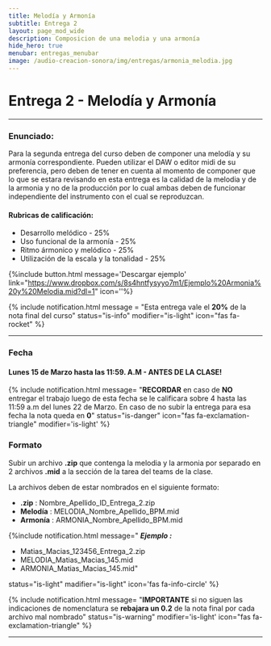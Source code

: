 ```yaml
---
title: Melodía y Armonía
subtitle: Entrega 2
layout: page_mod_wide
description: Composicion de una melodia y una armonía
hide_hero: true
menubar: entregas_menubar
image: /audio-creacion-sonora/img/entregas/armonia_melodia.jpg
---
```


# Entrega 2 - Melodía y Armonía

---

### Enunciado:

Para la segunda entrega del curso deben de componer una melodía y su armonía correspondiente.
Pueden utilizar el DAW o editor midi de su preferencia, pero deben de tener en cuenta al momento de componer que lo que se estara revisando en esta entrega es la calidad de la melodia y de la armonia y no de la producción por lo cual ambas deben de funcionar independiente del instrumento con el cual se reproduzcan.

#### Rubricas de calificación:

- Desarrollo melódico - 25%
- Uso funcional de la armonía - 25%
- Ritmo ármonico y melódico - 25%
- Utilización de la escala y la tonalidad - 25%

{%include button.html
message='Descargar ejemplo'
link="https://www.dropbox.com/s/8s4hntfysyyo7m1/Ejemplo%20Armonia%20y%20Melodia.mid?dl=1"
icon=''%}

{% include notification.html
message = "Esta entrega vale el **20%** de la nota final del curso"
status="is-info"
modifier="is-light"
icon="fas fa-rocket"
%}

---

### Fecha

#### Lunes 15 de Marzo hasta las 11:59. A.M - **ANTES DE LA CLASE!**

{% include notification.html
message= "**RECORDAR** en caso de
**NO** entregar el trabajo luego de esta fecha se le
calificara sobre 4 hasta las 11:59 a.m del lunes 22 de
Marzo. En caso de no subir la entrega para esa fecha la nota
queda en **0**"
status="is-danger"
icon="fas fa-exclamation-triangle"
modifier='is-light'
%}

### Formato

Subir un archivo **.zip** que contenga la melodia y la armonia por separado en 2 archivos **.mid** a la sección de la tarea del teams de la clase.

La archivos deben de estar nombrados en el siguiente formato:

- **.zip** : Nombre_Apellido_ID_Entrega_2.zip
- **Melodía** : MELODIA_Nombre_Apellido_BPM.mid
- **Armonía** : ARMONIA_Nombre_Apellido_BPM.mid

{%include notification.html
message="
**_Ejemplo :_**

- Matias_Macias_123456_Entrega_2.zip
- MELODIA_Matias_Macias_145.mid
- ARMONIA_Matias_Macias_145.mid"

status="is-light"
madifier="is-light"
icon='fas fa-info-circle'
%}

{% include notification.html
message= "**IMPORTANTE** si no siguen las indicaciones de nomenclatura se **rebajara un 0.2** de la nota final por cada archivo mal nombrado"
status="is-warning"
modifier='is-light'
icon="fas fa-exclamation-triangle"
%}

---

<!-- ### Inspiraciones de Melodías -->
